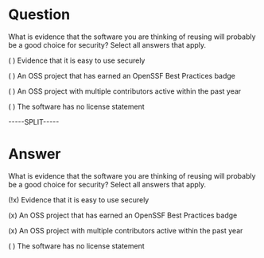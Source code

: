 # Question

What is evidence that the software you are thinking of reusing will probably be a good choice for security? Select all answers that apply.

( ) Evidence that it is easy to use securely

( ) An OSS project that has earned an OpenSSF Best Practices badge

( ) An OSS project with multiple contributors active within the past year

( ) The software has no license statement

-----SPLIT-----

# Answer

What is evidence that the software you are thinking of reusing will probably be a good choice for security? Select all answers that apply.

(!x) Evidence that it is easy to use securely

(x) An OSS project that has earned an OpenSSF Best Practices badge

(x) An OSS project with multiple contributors active within the past year

( ) The software has no license statement